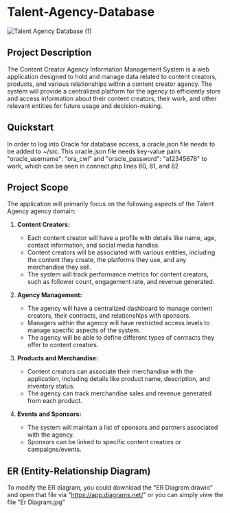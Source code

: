 # Talent-Agency-Database

![Talent Agency Database (1)](https://github.com/ritvikj7/Talent-Agency-Database/assets/111620459/63162577-68b1-4831-8f18-f03a71dffd74)


## Project Description

The Content Creator Agency Information Management System is a web application designed to hold and manage data related to content creators, products, and various relationships within a content creator agency. The system will provide a centralized platform for the agency to efficiently store and access information about their content creators, their work, and other relevant entities for future usage and decision-making.

## Quickstart

In order to log into Oracle for database access, a oracle.json file needs to be added to ~/src. This oracle.json file needs key-value pairs "oracle_username": "ora_cwl" and "oracle_password": "a12345678" to work, which can be seen in connect.php lines 80, 81, and 82

## Project Scope

The application will primarily focus on the following aspects of the Talent Agency agency domain:

1. **Content Creators:**
   - Each content creator will have a profile with details like name, age, contact information, and social media handles.
   - Content creators will be associated with various entities, including the content they create, the platforms they use, and any merchandise they sell.
   - The system will track performance metrics for content creators, such as follower count, engagement rate, and revenue generated.

2. **Agency Management:**
   - The agency will have a centralized dashboard to manage content creators, their contracts, and relationships with sponsors.
   - Managers within the agency will have restricted access levels to manage specific aspects of the system.
   - The agency will be able to define different types of contracts they offer to content creators.

3. **Products and Merchandise:**
   - Content creators can associate their merchandise with the application, including details like product name, description, and inventory status.
   - The agency can track merchandise sales and revenue generated from each product.

4. **Events and Sponsors:**
   - The system will maintain a list of sponsors and partners associated with the agency.
   - Sponsors can be linked to specific content creators or campaigns/events.

## ER (Entity-Relationship Diagram)
To modify the ER diagram, you could download the "ER Diagram.drawio" and open that file via "https://app.diagrams.net/" or you can simply view the file "Er Diagram.jpg"

